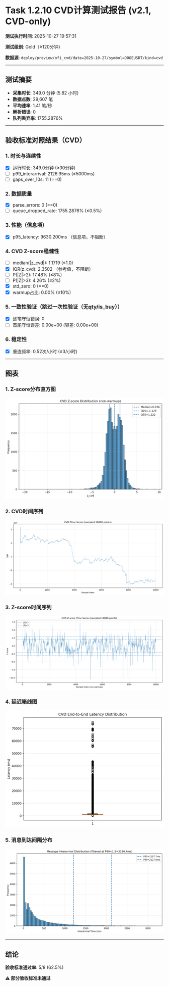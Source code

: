 # Task 1.2.10 CVD计算测试报告 (v2.1, CVD-only)

**测试执行时间**: 2025-10-27 19:57:31

**测试级别**: Gold（≥120分钟）

**数据源**: `deploy/preview/ofi_cvd/date=2025-10-27/symbol=DOGEUSDT/kind=cvd`

---

## 测试摘要

- **采集时长**: 349.0 分钟 (5.82 小时)
- **数据点数**: 29,607 笔
- **平均速率**: 1.41 笔/秒
- **解析错误**: 0
- **队列丢弃率**: 1755.2876%

---

## 验收标准对照结果（CVD）

### 1. 时长与连续性
- [x] 运行时长: 349.0分钟 (≥30分钟)
- [ ] p99_interarrival: 2126.95ms (≤5000ms)
- [ ] gaps_over_10s: 11 (==0)

### 2. 数据质量
- [x] parse_errors: 0 (==0)
- [ ] queue_dropped_rate: 1755.2876% (≤0.5%)

### 3. 性能（信息项）
- [x] p95_latency: 9630.200ms （信息项，不阻断）

### 4. CVD Z-score稳健性
- [ ] median(|z_cvd|): 1.1719 (≤1.0)
- [x] IQR(z_cvd): 2.3502 （参考值，不阻断）
- [ ] P(|Z|>2): 17.48% (≤8%)
- [ ] P(|Z|>3): 4.26% (≤2%)
- [x] std_zero: 0 (==0)
- [x] warmup占比: 0.00% (≤10%)

### 5. 一致性验证（跳过一次性验证（无qty/is_buy））
- [x] 逐笔守恒错误: 0
- [ ] 首尾守恒误差: 0.00e+00 (容差: 0.00e+00)

### 6. 稳定性
- [x] 重连频率: 0.52次/小时 (≤3/小时)

---

## 图表

### 1. Z-score分布直方图
![Z-score直方图](../../figs_v270/DOGEUSDT/cvd_hist_z.png)

### 2. CVD时间序列
![CVD时间序列](../../figs_v270/DOGEUSDT/cvd_timeseries.png)

### 3. Z-score时间序列
![Z-score时间序列](../../figs_v270/DOGEUSDT/cvd_z_timeseries.png)

### 4. 延迟箱线图
![延迟箱线图](../../figs_v270/DOGEUSDT/cvd_latency_box.png)

### 5. 消息到达间隔分布
![Interarrival分布](../../figs_v270/DOGEUSDT/cvd_interarrival_hist.png)

---

## 结论

**验收标准通过率**: 5/8 (62.5%)

**⚠️ 部分验收标准未通过**
